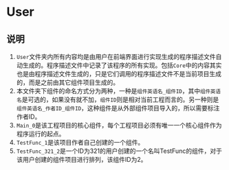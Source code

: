 # User

## 说明
1. `User`文件夹内所有内容均是由用户在前端界面进行实现生成的程序描述文件自动生成的。程序描述文件中记录了该程序的所有实现。包括`Core`中的内容其实也是由程序描述文件生成的，只是它们调用的程序描述文件不是当前项目生成的，而是之前由其它组件项目生成的。
2. 本文件夹下组件的命名方式分为两种，一种是`组件英语名_组件ID`，其中`组件英语名`是可选的，如果没有就不加，`组件ID`则是相对当前工程而言的。另一种则是`组件英语名_作者ID_组件ID`，这种组件是从外部组件项目导入的，所以需要标注作者ID。
3. `Main_0`是该工程项目的核心组件，每个工程项目必须有唯一一个核心组件作为程序运行的起点。
4. `TestFunc_1`是该项目作者自己创建的一个组件。
5. `TestFunc_321_2`是一个ID为321的用户创建的一个名叫TestFunc的组件，对于该用户创建的组件项目进行排列，该组件ID为2。